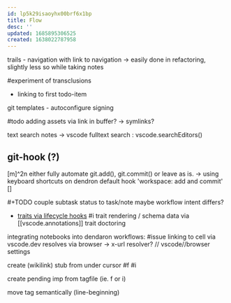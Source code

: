 ```yaml
---
id: lp5k29isaoyhx00brf6x1bp
title: Flow
desc: ''
updated: 1685895306525
created: 1638022787958
---
```


trails - navigation with link to navigation
-> easily done in refactoring, slightly less so while taking notes

#experiment of transclusions
- linking to first todo-item

git templates - autoconfigure signing

#todo
adding assets via link in buffer? -> symlinks?

text search notes -> vscode fulltext search : vscode.searchEditors()

## git-hook (?)
[m]^2n either fully automate git.add(), git.commit() or leave as is.
-> using keyboard shortcuts on dendron default hook 'workspace: add and commit'
[]

#+TODO couple subtask status to task/note
maybe workflow intent differs?

- [traits via lifecycle hooks](https://docs.dendron.so/notes/d2f8fe67-36c7-4600-b745-c22bdcb5b2cf/#execacommandcommand-options)
#i trait rendering / schema data via [[vscode.annotations]]
trait doctoring

integrating notebooks into dendaron workflows:
  #issue linking to cell via vscode.dev resolves via browser
  -> x-url resolver? // vscode//browser settings

create (wikilink) stub from under cursor #f #i

create pending imp from tagfile (ie. f or i)

move tag semantically (line-beginning)
